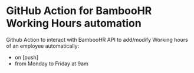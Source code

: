 # GitHub Action for BambooHR Working Hours automation
Github Action to interact with BambooHR API to add/modify Working hours of an employee automatically:
- on [push]
- from Monday to Friday at 9am
